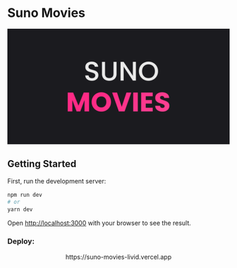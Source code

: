 # Suno Movies

<img src="public/tag.png" />

## Getting Started

First, run the development server:

```bash
npm run dev
# or
yarn dev
```

Open [http://localhost:3000](http://localhost:3000) with your browser to see the result.

### Deploy:
<p align="center">https://suno-movies-livid.vercel.app</p>